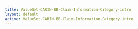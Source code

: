 ```yaml
---
title: ValueSet-CARIN-BB-Claim-Information-Category-intro
layout: default
active: ValueSet-CARIN-BB-Claim-Information-Category-intro
---
```



